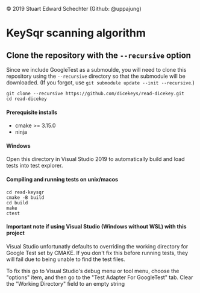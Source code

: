  © 2019 Stuart Edward Schechter (Github: @uppajung)
 
# KeySqr scanning algorithm


## Clone the repository with the ``--recursive`` option

Since we include GoogleTest as a submoulde, you will need to clone this repository using the ``--recursive`` directory so that the submodule will be downloaded. (If you forgot, use ``git submodule update --init --recursive``.)

```
git clone --recursive https://github.com/dicekeys/read-dicekey.git
cd read-dicekey
```

#### Prerequisite installs

 - cmake >= 3.15.0
 - ninja

#### Windows
Open this directory in Visual Studio 2019 to automatically build and load tests into test explorer.

#### Compiling and running tests on unix/macos

```
cd read-keysqr
cmake -B build
cd build
make
ctest
```
#### Important note if using Visual Studio (Windows without WSL) with this project

Visual Studio unfortunatly defaults to overriding the working directory for Google Test set by CMAKE. If you don't fix this before running tests, they will fail due to being unable to find the test files.

 To fix this go to Visual Studio's debug menu or tool menu, choose the "options" item, and then go to the "Test Adapter For GoogleTest" tab.
Clear the "Working Directory" field to an empty string

